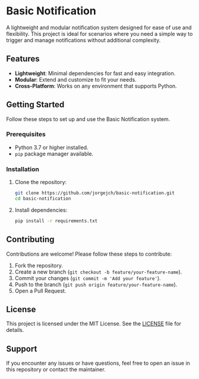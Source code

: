 # Basic Notification

A lightweight and modular notification system designed for ease of use and flexibility. This project is ideal for scenarios where you need a simple way to trigger and manage notifications without additional complexity.

## Features

- **Lightweight**: Minimal dependencies for fast and easy integration.
- **Modular**: Extend and customize to fit your needs.
- **Cross-Platform**: Works on any environment that supports Python.

## Getting Started

Follow these steps to set up and use the Basic Notification system.

### Prerequisites

- Python 3.7 or higher installed.
- `pip` package manager available.

### Installation

1. Clone the repository:
   ```bash
   git clone https://github.com/jorgejch/basic-notification.git
   cd basic-notification
   ```

2. Install dependencies:
   ```bash
   pip install -r requirements.txt
   ```
   
## Contributing

Contributions are welcome! Please follow these steps to contribute:

1. Fork the repository.
2. Create a new branch (`git checkout -b feature/your-feature-name`).
3. Commit your changes (`git commit -m 'Add your feature'`).
4. Push to the branch (`git push origin feature/your-feature-name`).
5. Open a Pull Request.

## License

This project is licensed under the MIT License. See the [LICENSE](LICENSE) file for details.

## Support

If you encounter any issues or have questions, feel free to open an issue in this repository or contact the maintainer.

